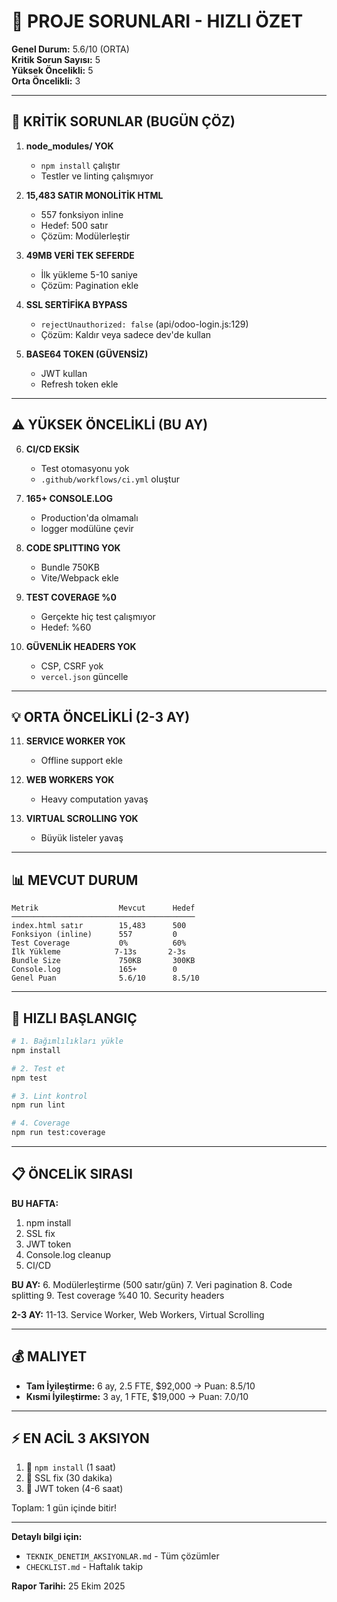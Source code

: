 # 🚨 PROJE SORUNLARI - HIZLI ÖZET

**Genel Durum:** 5.6/10 (ORTA)  
**Kritik Sorun Sayısı:** 5  
**Yüksek Öncelikli:** 5  
**Orta Öncelikli:** 3

---

## 🔴 KRİTİK SORUNLAR (BUGÜN ÇÖZ)

1. **node_modules/ YOK**
   - `npm install` çalıştır
   - Testler ve linting çalışmıyor

2. **15,483 SATIR MONOLİTİK HTML**
   - 557 fonksiyon inline
   - Hedef: 500 satır
   - Çözüm: Modülerleştir

3. **49MB VERİ TEK SEFERDE**
   - İlk yükleme 5-10 saniye
   - Çözüm: Pagination ekle

4. **SSL SERTİFİKA BYPASS**
   - `rejectUnauthorized: false` (api/odoo-login.js:129)
   - Çözüm: Kaldır veya sadece dev'de kullan

5. **BASE64 TOKEN (GÜVENSİZ)**
   - JWT kullan
   - Refresh token ekle

---

## ⚠️ YÜKSEK ÖNCELİKLİ (BU AY)

6. **CI/CD EKSİK**
   - Test otomasyonu yok
   - `.github/workflows/ci.yml` oluştur

7. **165+ CONSOLE.LOG**
   - Production'da olmamalı
   - logger modülüne çevir

8. **CODE SPLITTING YOK**
   - Bundle 750KB
   - Vite/Webpack ekle

9. **TEST COVERAGE %0**
   - Gerçekte hiç test çalışmıyor
   - Hedef: %60

10. **GÜVENLİK HEADERS YOK**
    - CSP, CSRF yok
    - `vercel.json` güncelle

---

## 💡 ORTA ÖNCELİKLİ (2-3 AY)

11. **SERVICE WORKER YOK**
    - Offline support ekle

12. **WEB WORKERS YOK**
    - Heavy computation yavaş

13. **VIRTUAL SCROLLING YOK**
    - Büyük listeler yavaş

---

## 📊 MEVCUT DURUM

```
Metrik                  Mevcut      Hedef
─────────────────────────────────────────
index.html satır        15,483      500
Fonksiyon (inline)      557         0
Test Coverage           0%          60%
İlk Yükleme            7-13s       2-3s
Bundle Size             750KB       300KB
Console.log             165+        0
Genel Puan              5.6/10      8.5/10
```

---

## 🚀 HIZLI BAŞLANGIÇ

```bash
# 1. Bağımlılıkları yükle
npm install

# 2. Test et
npm test

# 3. Lint kontrol
npm run lint

# 4. Coverage
npm run test:coverage
```

---

## 📋 ÖNCELİK SIRASI

**BU HAFTA:**
1. npm install
2. SSL fix
3. JWT token
4. Console.log cleanup
5. CI/CD

**BU AY:**
6. Modülerleştirme (500 satır/gün)
7. Veri pagination
8. Code splitting
9. Test coverage %40
10. Security headers

**2-3 AY:**
11-13. Service Worker, Web Workers, Virtual Scrolling

---

## 💰 MALIYET

- **Tam İyileştirme:** 6 ay, 2.5 FTE, $92,000 → Puan: 8.5/10
- **Kısmi İyileştirme:** 3 ay, 1 FTE, $19,000 → Puan: 7.0/10

---

## ⚡ EN ACİL 3 AKSIYON

1. 🔴 `npm install` (1 saat)
2. 🔴 SSL fix (30 dakika)
3. 🔴 JWT token (4-6 saat)

Toplam: 1 gün içinde bitir!

---

**Detaylı bilgi için:**
- `TEKNIK_DENETIM_AKSIYONLAR.md` - Tüm çözümler
- `CHECKLIST.md` - Haftalık takip

**Rapor Tarihi:** 25 Ekim 2025
